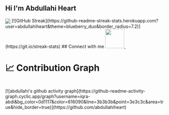 ## Hi I'm Abdullahi Heart  </hr>
<img  align="center"  src="https://github-readme-stats.vercel.app/api?username=abdullahiheart&show_icons=true&theme=dracula" />
[![GitHub Streak](https://github-readme-streak-stats.herokuapp.com?user=abdullahiheart&theme=blueberry_duo&border_radius=7.2)](https://git.io/streak-stats)
## Connect with me
   <a href="https://twitter.com/AbdulahHeart">
    <img width="60px" src="https://www.vectorlogo.zone/logos/twitter/twitter-official.svg" />
  </a>&ensp;


# 📈 Contribution Graph 
<br />
[![abdullahi's github activity graph](https://github-readme-activity-graph.cyclic.app/graph?username=iqra-abdi&bg_color=0d1117&color=616090&line=3b3b3b&point=3e3c3c&area=true&hide_border=true)](https://github.com/abdullahiheart)
